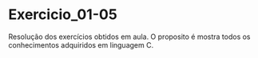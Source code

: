 # Exercicio_01-05
Resolução dos exercícios obtidos em aula. O proposito é mostra todos os conhecimentos adquiridos em linguagem C.

